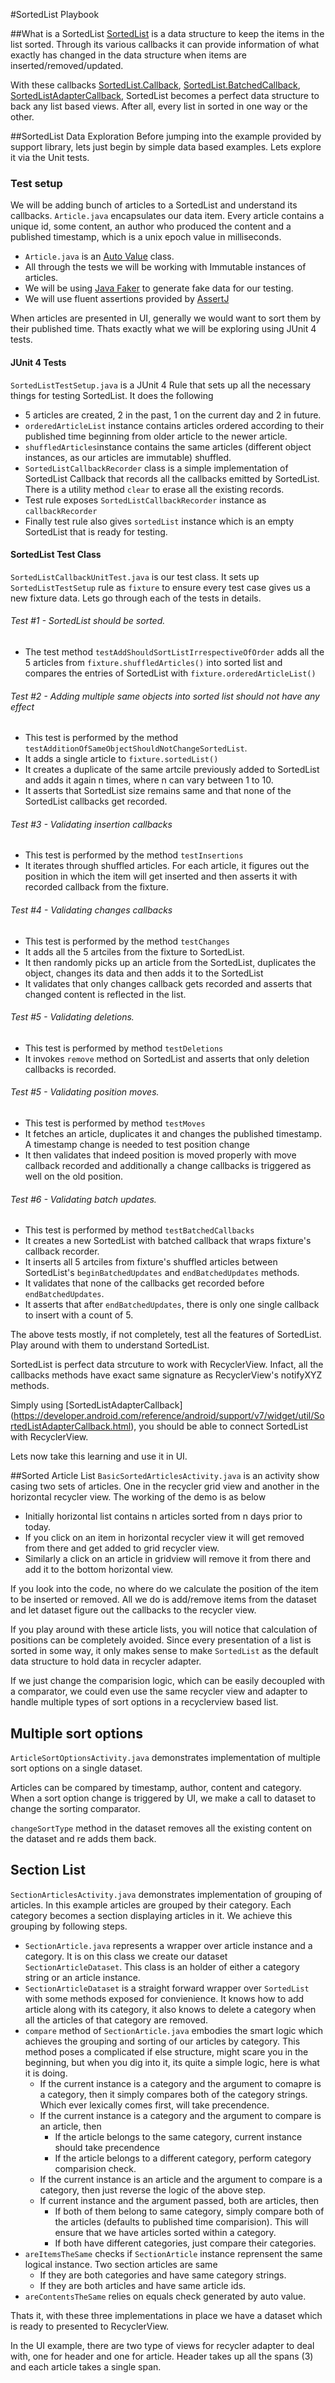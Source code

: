 #SortedList Playbook

##What is a SortedList
[SortedList](https://developer.android.com/reference/android/support/v7/util/SortedList.html) is a data structure to keep the items in the list sorted. Through its various callbacks it can provide information of what exactly has changed in the data structure when items are inserted/removed/updated.

With these callbacks [SortedList.Callback](https://developer.android.com/reference/android/support/v7/util/SortedList.Callback.html), [SortedList.BatchedCallback](https://developer.android.com/reference/android/support/v7/util/SortedList.BatchedCallback.html), [SortedListAdapterCallback](https://developer.android.com/reference/android/support/v7/widget/util/SortedListAdapterCallback.html), SortedList becomes a perfect data structure to back any list based views. After all, every list in sorted in one way or the other.

##SortedList Data Exploration
Before jumping into the example provided by support library, lets just begin by simple data based examples. Lets explore it via the Unit tests.

### Test setup  
We will be adding bunch of articles to a SortedList and understand its callbacks. `Article.java` encapsulates our data item. Every article contains a unique id, some content, an author who produced the content and a published timestamp, which is a unix epoch value in milliseconds.

* `Article.java` is an [Auto Value](https://github.com/google/auto/blob/master/value/userguide/index.md) class. 
* All through the tests we will be working with Immutable instances of articles.  
* We will be using [Java Faker](https://github.com/DiUS/java-faker) to generate fake data for our testing.  
* We will use fluent assertions provided by [AssertJ](http://joel-costigliola.github.io/assertj/)

When articles are presented in UI, generally we would want to sort them by their published time. Thats exactly what we will be exploring using JUnit 4 tests.

#### JUnit 4 Tests
`SortedListTestSetup.java` is a JUnit 4 Rule that sets up all the necessary things for testing SortedList. It does the following

* 5 articles are created, 2 in the past, 1 on the current day and 2 in future.
* `orderedArticleList` instance contains articles ordered according to their published time beginning from older article to the newer article. 
* `shuffledArticles`instance contains the same articles (different object instances, as our articles are immutable) shuffled.
* `SortedListCallbackRecorder` class is a simple implementation of SortedList Callback that records all the callbacks emitted by SortedList. There is a utility method `clear` to erase all the existing records.  
* Test rule exposes `SortedListCallbackRecorder` instance as `callbackRecorder`
* Finally test rule also gives `sortedList` instance which is an empty SortedList that is ready for testing.

#### SortedList Test Class
`SortedListCallbackUnitTest.java` is our test class. It sets up `SortedListTestSetup` rule as `fixture` to ensure every test case gives us a new fixture data. Lets go through each of the tests in details.

###### Test #1 - SortedList should be sorted. 
* The test method `testAddShouldSortListIrrespectiveOfOrder` adds all the 5 articles from `fixture.shuffledArticles()` into sorted list and compares the entries of SortedList with `fixture.orderedArticleList()`

###### Test #2 - Adding multiple same objects into sorted list should not have any effect
* This test is performed by the method `testAdditionOfSameObjectShouldNotChangeSortedList`. 
* It adds a single article to `fixture.sortedList()`
* It creates a duplicate of the same artcile previously added to SortedList and adds it again n times, where n can vary between 1 to 10.
* It asserts that SortedList size remains same and that none of the SortedList callbacks get recorded.

###### Test #3 - Validating insertion callbacks
* This test is performed by the method `testInsertions`
* It iterates through shuffled articles. For each article, it figures out the position in which the item will get inserted and then asserts it with recorded callback from the fixture.

###### Test #4 - Validating changes callbacks
* This test is performed by the method `testChanges`
* It adds all the 5 artciles from the fixture to SortedList.
* It then randomly picks up an article from the SortedList, duplicates the object, changes its data and then adds it to the SortedList
* It validates that only changes callback gets recorded and asserts that changed content is reflected in the list.

###### Test #5 - Validating deletions.
* This test is performed by method `testDeletions`
* It invokes `remove` method on SortedList and asserts that only deletion callbacks is recorded.


###### Test #5 - Validating position moves.
* This test is performed by method `testMoves`
* It fetches an article, duplicates it and changes the published timestamp. A timestamp change is needed to test position change
* It then validates that indeed position is moved properly with move callback recorded and additionally a change callbacks is triggered as well on the old position.

###### Test #6 - Validating batch updates.
* This test is performed by method `testBatchedCallbacks`
* It creates a new SortedList with batched callback that wraps fixture's callback recorder.
* It inserts all 5 artciles from fixture's shuffled articles between SortedList's `beginBatchedUpdates` and `endBatchedUpdates` methods.
* It validates that none of the callbacks get recorded before `endBatchedUpdates`.
* It asserts that after `endBatchedUpdates`, there is only one single callback to insert with a count of 5.

The above tests mostly, if not completely, test all the features of SortedList. Play around with them to understand SortedList.

SortedList is perfect data strcuture to work with RecyclerView. Infact, all the callbacks methods have exact same signature as RecyclerView's notifyXYZ methods.

Simply using [SortedListAdapterCallback] (https://developer.android.com/reference/android/support/v7/widget/util/SortedListAdapterCallback.html), you should be able to connect SortedList with RecyclerView.

Lets now take this learning and use it in UI.

##Sorted Article List
`BasicSortedArticlesActivity.java` is an activity show casing two sets of articles. One in the recycler grid view and another in the horizontal recycler view. The working of the demo is as below

* Initially horizontal list contains n articles sorted from n days prior to today.
* If you click on an item in horizontal recycler view it will get removed from there and get added to grid recycler view.
* Similarly a click on an article in gridview will remove it from there and add it to the bottom horizontal view.

If you look into the code, no where do we calculate the position of the item to be inserted or removed. All we do is add/remove items from the dataset and let dataset figure out the callbacks to the recycler view.

If you play around with these article lists, you will notice that calculation of positions can be completely avoided. Since every presentation of a list is sorted in some way, it only makes sense to make `SortedList` as the default data structure to hold data in recycler adapter.

If we just change the comparision logic, which can be easily decoupled with a comparator, we could even use the same recycler view and adapter to handle multiple types of sort options in a recyclerview based list.

## Multiple sort options
`ArticleSortOptionsActivity.java` demonstrates implementation of multiple sort options on a single dataset.

Articles can be compared by timestamp, author, content and category. When a sort option change is triggered by UI, we make a call to dataset to change the sorting comparator. 

`changeSortType` method in the dataset removes all the existing content on the dataset and re adds them back.

## Section List
`SectionArticlesActivity.java` demonstrates implementation of grouping of articles. In this example articles are grouped by their category. Each category becomes a section displaying articles in it. We achieve this grouping by following steps.

* `SectionArticle.java` represents a wrapper over article instance and a category. It is on this class we create our dataset `SectionArticleDataset`. This class is an holder of either a category string or an article instance.
* `SectionArticleDataset` is a straight forward wrapper over `SortedList` with some methods exposed for convienience. It knows how to add article along with its category, it also knows to delete a category when all the articles of that category are removed.
* `compare` method of `SectionArticle.java` embodies the smart logic which achieves the grouping and sorting of our articles by category. This method poses a complicated if else structure, might scare you in the beginning, but when you dig into it, its quite a simple logic, here is what it is doing.
	* If the current instance is a category and the argument to comapre is a category, then it simply compares both of the category strings. Which ever lexically comes first, will take precendence.
	* If the current instance is a category and the argument to compare is an article, then
		* If the article belongs to the same category, current instance should take precendence
		* If the article belongs to a different category, perform category comparision check.
	* If the current instance is an article and the argument to compare is a category, then just reverse the logic of the above step.
	* If current instance and the argument passed, both are articles, then
		* 	If both of them belong to same category, simply compare both of the articles (defaults to published time comparision). This will ensure that we have articles sorted within a category.
		*  If both have different categories, just compare their categories.
* `areItemsTheSame` checks if `SectionArticle` instance reprensent the same logical instance. Two section articles are same
	* If they are both categories and have same category strings.
	* If they are both articles and have same article ids.
* `areContentsTheSame` relies on equals check generated by auto value.

Thats it, with these three implementations in place we have a dataset which is ready to presented to RecyclerView.

In the UI example, there are two type of views for recycler adapter to deal with, one for header and one for article. Header takes up all the spans (3) and each article takes a single span.
